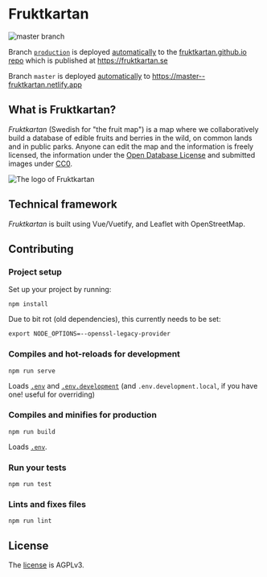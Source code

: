 # Fruktkartan

<img src="https://github.com/fruktkartan/fruktkartan/workflows/Build/badge.svg?branch=master" title="master branch" />

Branch [`production`](https://github.com/fruktkartan/fruktkartan/tree/production)
is deployed [automatically](https://github.com/fruktkartan/fruktkartan/actions/workflows/deploy-production.yml)
to the [fruktkartan.github.io repo](https://github.com/fruktkartan/fruktkartan.github.io)
which is published at https://fruktkartan.se

Branch `master` is deployed [automatically](https://app.netlify.com/sites/fruktkartan/deploys)
to https://master--fruktkartan.netlify.app

## What is Fruktkartan?

*Fruktkartan* (Swedish for "the fruit map") is a map where we collaboratively
build a database of edible fruits and berries in the wild, on common lands and
in public parks. Anyone can edit the map and the information is freely
licensed, the information under the [Open Database License](https://opendatacommons.org/licenses/odbl/summary/)
and submitted images under [CC0](https://creativecommons.org/publicdomain/zero/1.0/deed.sv).

![The logo of Fruktkartan](/public/og-f.png)

## Technical framework

*Fruktkartan* is built using Vue/Vuetify, and Leaflet with OpenStreetMap.

## Contributing

### Project setup

Set up your project by running:
```
npm install
```

Due to bit rot (old dependencies), this currently needs to be set:
```
export NODE_OPTIONS=--openssl-legacy-provider
```

### Compiles and hot-reloads for development
```
npm run serve
```

Loads [`.env`](.env) and [`.env.development`](.env.development) (and
`.env.development.local`, if you have one! useful for overriding)

### Compiles and minifies for production
```
npm run build
```

Loads [`.env`](.env).

### Run your tests
```
npm run test
```

### Lints and fixes files
```
npm run lint
```

## License

The [license](LICENSE) is AGPLv3.
